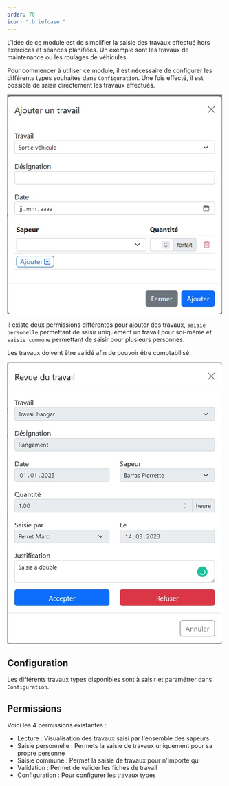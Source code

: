 ```yaml
---
order: 70
icon: ":briefcase:"
---
```


L'idée de ce module est de simplifier la saisie des travaux effectué hors exercices et séances planifiées.
Un exemple sont les travaux de maintenance ou les roulages de véhicules.

Pour commencer à utiliser ce module, il est nécessaire de configurer les différents types souhaités dans `Configuration`.
Une fois effecté, il est possible de saisir directement les travaux effectués.

![Fenêtre pour ajouter un travail](../images/modal-travail.jpg)

Il existe deux permissions différentes pour ajouter des travaux, `saisie personelle` permettant de saisir uniquement un travail pour soi-même et `saisie commune` permettant de saisir pour plusieurs personnes.

Les travaux doivent être validé afin de pouvoir être comptabilisé.

![Fenêtre de revue d'un travail](../images/modal-revue-travail.jpg)

## Configuration

Les différents travaux types disponibles sont à saisir et paramétrer dans `Configuration`.

## Permissions

Voici les 4 permissions existantes :

- Lecture : Visualisation des travaux saisi par l'ensemble des sapeurs
- Saisie personnelle : Permets la saisie de travaux uniquement pour sa propre personne
- Saisie commune : Permet la saisie de travaux pour n'importe qui
- Validation : Permet de valider les fiches de travail
- Configuration : Pour configurer les travaux types
